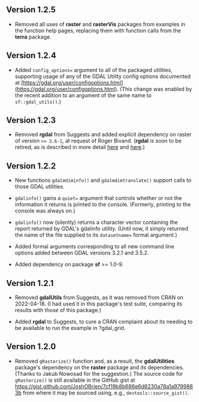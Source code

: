 ## Version 1.2.5

* Removed all uses of **raster** and **rasterVis** packages from
  examples in the function help pages, replacing them with function
  calls from the **terra** package.

## Version 1.2.4

* Added `config_options=` argument to all of the packaged utilities,
  supporting usage of any of the GDAL Utility config options
  documented at
  [https://gdal.org/user/configoptions.html](https://gdal.org/user/configoptions.html). (This
  change was enabled by the recent addition to an argument of the same
  name to `sf::gdal_utils()`.)

## Version 1.2.3

* Removed **rgdal** from Suggests and added explicit dependency on
  raster of version `>= 3.6-1`, at request of Roger Bivand. (**rgdal**
  is soon to be retired, as is described in more detail
  [here](https://r-spatial.org/r/2022/04/12/evolution.html) and
  [here](https://r-spatial.org/r/2022/12/14/evolution2.html).)

## Version 1.2.2

* New functions `gdalmdiminfo()` and `gdalmdimtranslate()` support
  calls to those GDAL utilities.
  
* `gdalinfo()` gains a `quiet=` argument that controls whether or not
  the information it returns is printed to the console. (Formerly,
  printing to the console was always on.)
  
* `gdalinfo()` now (silently) returns a character vector containing
  the report returned by GDAL's gdalinfo utility. (Until now, it
  simply returned the name of the file supplied to its `datasetname=`
  formal argument.)
  
* Added formal arguments corresponding to all new command line options
  added between GDAL versions 3.2.1 and 3.5.2.
  
* Added dependency on package **sf** >= 1.0-9.

## Version 1.2.1

* Removed **gdalUtils** from Suggests, as it was removed from CRAN on
  2022-04-18. (I had used it in this package's test suite, comparing
  its results with those of this package.)
  
* Added **rgdal** to Suggests, to cure a CRAN complaint about its
  needing to be available to run the example in ?gdal_grid. 

## Version 1.2.0

* Removed `gRasterize()` function and, as a result, the
  **gdalUtilities** package's dependency on the **raster** package and
  *its* dependencies. (Thanks to Jakub Nowosad for the suggestion.)
  The source code for `gRasterize()` is still available in the GitHub
  gist at
  https://gist.github.com/JoshOBrien/7cf19b8b686e6d6230a78a1a9799883b
  from where it may be sourced using, e.g., `devtools::source_gist()`.
  
